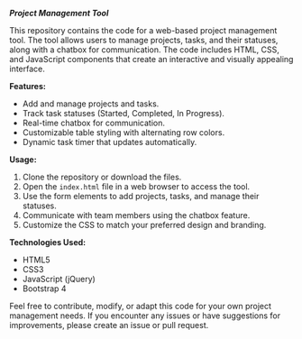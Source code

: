 ***Project Management Tool***

This repository contains the code for a web-based project management tool. The tool allows users to manage projects, tasks, and their statuses, along with a chatbox for communication. The code includes HTML, CSS, and JavaScript components that create an interactive and visually appealing interface.

**Features:**
- Add and manage projects and tasks.
- Track task statuses (Started, Completed, In Progress).
- Real-time chatbox for communication.
- Customizable table styling with alternating row colors.
- Dynamic task timer that updates automatically.

**Usage:**
1. Clone the repository or download the files.
2. Open the `index.html` file in a web browser to access the tool.
3. Use the form elements to add projects, tasks, and manage their statuses.
4. Communicate with team members using the chatbox feature.
5. Customize the CSS to match your preferred design and branding.

**Technologies Used:**
- HTML5
- CSS3
- JavaScript (jQuery)
- Bootstrap 4

Feel free to contribute, modify, or adapt this code for your own project management needs. If you encounter any issues or have suggestions for improvements, please create an issue or pull request.

